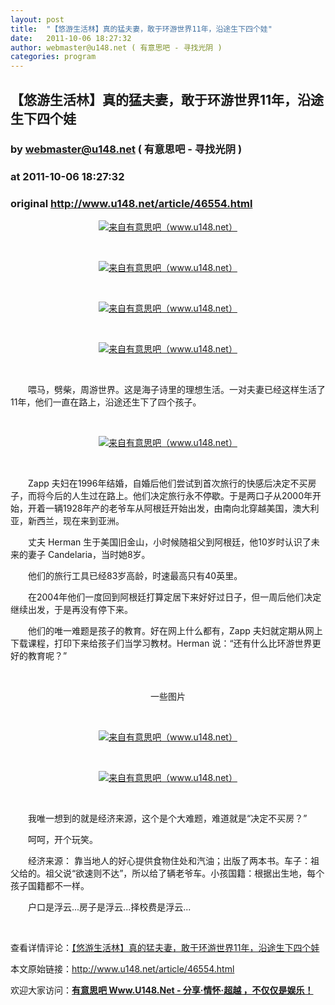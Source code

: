 ```yaml
---
layout: post
title:  "【悠游生活林】真的猛夫妻，敢于环游世界11年，沿途生下四个娃"
date:   2011-10-06 18:27:32
author: webmaster@u148.net ( 有意思吧 - 寻找光阴 )
categories: program
---
```


## 【悠游生活林】真的猛夫妻，敢于环游世界11年，沿途生下四个娃
### by webmaster@u148.net ( 有意思吧 - 寻找光阴 )
### at 2011-10-06 18:27:32
### original <http://www.u148.net/article/46554.html>

<p style="text-align:center"><a href="http://www.u148.net/article/46554.html"><img alt="来自有意思吧（www.u148.net）" title="【悠游生活林】真的猛夫妻，敢于环游世界11年，沿途生下四个娃" src="http://file3.u148.net/2011/9/images/1317132868533.jpg"></a></p>
<p> </p>
<p style="text-align:center"><a href="http://www.u148.net/article/46554.html"><img alt="来自有意思吧（www.u148.net）" title="【悠游生活林】真的猛夫妻，敢于环游世界11年，沿途生下四个娃" src="http://file3.u148.net/2011/9/images/1317132872350.jpg"></a></p>
<p> </p>
<p style="text-align:center"><a href="http://www.u148.net/article/46554.html"><img alt="来自有意思吧（www.u148.net）" title="【悠游生活林】真的猛夫妻，敢于环游世界11年，沿途生下四个娃" src="http://file3.u148.net/2011/9/images/1317132878614.jpg"></a></p>
<p> </p>
<p style="text-align:center"><a href="http://www.u148.net/article/46554.html"><img alt="来自有意思吧（www.u148.net）" title="【悠游生活林】真的猛夫妻，敢于环游世界11年，沿途生下四个娃" src="http://file3.u148.net/2011/9/images/1317132884787.jpg"></a></p>
<p> </p>
<p>　　喂马，劈柴，周游世界。这是海子诗里的理想生活。一对夫妻已经这样生活了11年，他们一直在路上，沿途还生下了四个孩子。</p>
<p> </p>
<p style="text-align:center"><a href="http://www.u148.net/article/46554.html"><img alt="来自有意思吧（www.u148.net）" title="【悠游生活林】真的猛夫妻，敢于环游世界11年，沿途生下四个娃" src="http://file3.u148.net/2011/9/images/1317132890863.jpg"></a></p>
<p> </p>
<p>　　Zapp 夫妇在1996年结婚，自婚后他们尝试到首次旅行的快感后决定不买房子，而将今后的人生过在路上。他们决定旅行永不停歇。于是两口子从2000年开始，开着一辆1928年产的老爷车从阿根廷开始出发，由南向北穿越美国，澳大利亚，新西兰，现在来到亚洲。</p>
<p>　　丈夫 Herman 生于美国旧金山，小时候随祖父到阿根廷，他10岁时认识了未来的妻子 Candelaria，当时她8岁。</p>
<p>　　他们的旅行工具已经83岁高龄，时速最高只有40英里。</p>
<p>　　在2004年他们一度回到阿根廷打算定居下来好好过日子，但一周后他们决定继续出发，于是再没有停下来。</p>
<p>　　他们的唯一难题是孩子的教育。好在网上什么都有，Zapp 夫妇就定期从网上下载课程，打印下来给孩子们当学习教材。Herman 说：“还有什么比环游世界更好的教育呢？”</p>
<p> </p>
<p style="text-align:center">一些图片</p>
<p> </p>
<p style="text-align:center"><a href="http://www.u148.net/article/46554.html"><img alt="来自有意思吧（www.u148.net）" title="【悠游生活林】真的猛夫妻，敢于环游世界11年，沿途生下四个娃" src="http://file3.u148.net/2011/9/images/1317132896745.jpg"></a></p>
<p> </p>
<p style="text-align:center"><a href="http://www.u148.net/article/46554.html"><img alt="来自有意思吧（www.u148.net）" title="【悠游生活林】真的猛夫妻，敢于环游世界11年，沿途生下四个娃" src="http://file3.u148.net/2011/9/images/1317132901228.jpg"></a></p>
<p> </p>
<p>　　我唯一想到的就是经济来源，这个是个大难题，难道就是“决定不买房？”</p>
<p>　　呵呵，开个玩笑。</p>
<p>　　经济来源： 靠当地人的好心提供食物住处和汽油；出版了两本书。车子：祖父给的。祖父说“欲速则不达”，所以给了辆老爷车。小孩国籍：根据出生地，每个孩子国籍都不一样。</p>
<p>　　户口是浮云...房子是浮云...择校费是浮云...</p><p> </p><p>查看详情评论：<a href="http://www.u148.net/article/46554.html">【悠游生活林】真的猛夫妻，敢于环游世界11年，沿途生下四个娃</a></p><p>本文原始链接：<a href="http://www.u148.net/article/46554.html">http://www.u148.net/article/46554.html</a></p><p>欢迎大家访问：<a href="http://www.u148.net"><strong>有意思吧 Www.U148.Net - 分享·情怀·超越 ，不仅仅是娱乐！</strong></a></p><p> </p><p> </p>